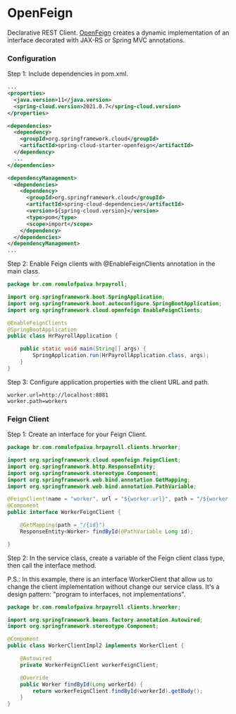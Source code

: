 # OpenFeign

Declarative REST Client. [OpenFeign](https://github.com/OpenFeign/feign) creates a dynamic implementation of an interface decorated with JAX-RS or Spring MVC annotations.

### Configuration

Step 1: Include dependencies in pom.xml.

```xml
...
<properties>
  <java.version>11</java.version>
  <spring-cloud.version>2021.0.7</spring-cloud.version>
</properties>

<dependencies>
  <dependency>
    <groupId>org.springframework.cloud</groupId>
    <artifactId>spring-cloud-starter-openfeign</artifactId>
  </dependency>
  ...
</dependencies>

<dependencyManagement>
  <dependencies>
    <dependency>
      <groupId>org.springframework.cloud</groupId>
      <artifactId>spring-cloud-dependencies</artifactId>
      <version>${spring-cloud.version}</version>
      <type>pom</type>
      <scope>import</scope>
    </dependency>
  </dependencies>
</dependencyManagement>
...
```

Step 2: Enable Feign clients with @EnableFeignClients annotation in the main class.

```java
package br.com.romulofpaiva.hrpayroll;

import org.springframework.boot.SpringApplication;
import org.springframework.boot.autoconfigure.SpringBootApplication;
import org.springframework.cloud.openfeign.EnableFeignClients;

@EnableFeignClients
@SpringBootApplication
public class HrPayrollApplication {

    public static void main(String[] args) {
        SpringApplication.run(HrPayrollApplication.class, args);
    }
}
```

Step 3: Configure application.properties with the client URL and path.

```properties
worker.url=http://localhost:8081
worker.path=workers
```


### Feign Client

Step 1: Create an interface for your Feign Client.

```java
package br.com.romulofpaiva.hrpayroll.clients.hrworker;

import org.springframework.cloud.openfeign.FeignClient;
import org.springframework.http.ResponseEntity;
import org.springframework.stereotype.Component;
import org.springframework.web.bind.annotation.GetMapping;
import org.springframework.web.bind.annotation.PathVariable;

@FeignClient(name = "worker", url = "${worker.url}", path = "/${worker.path}")
@Component
public interface WorkerFeignClient {

    @GetMapping(path = "/{id}")
    ResponseEntity<Worker> findById(@PathVariable Long id);

}
```

Step 2: In the service class, create a variable of the Feign client class type, then call the interface method. 

P.S.: In this example, there is an interface WorkerClient that allow us to change the client implementation without change our service class. It's a design pattern: "program to interfaces, not implementations".

```java
package br.com.romulofpaiva.hrpayroll.clients.hrworker;

import org.springframework.beans.factory.annotation.Autowired;
import org.springframework.stereotype.Component;

@Component
public class WorkerClientImpl2 implements WorkerClient {

    @Autowired
    private WorkerFeignClient workerFeignClient;

    @Override
    public Worker findById(Long workerId) {
        return workerFeignClient.findById(workerId).getBody();
    }
}
```
